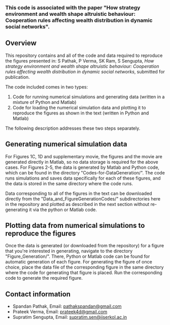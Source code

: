 ### This code is associated with the paper "How strategy environment and wealth shape altruistic behaviour: Cooperation rules affecting wealth distribution in dynamic social networks".


## Overview ##

This repository contains and all of the code and data required to reproduce the figures presented in: S Pathak, P Verma, SK Ram, S Sengupta, *How strategy environment and wealth shape altruistic behaviour: Cooperation rules affecting wealth distribution in dynamic social networks*, submitted for publication.

The code included comes in two types:

1. Code for running numerical simulations and generating data (written in a mixture of Python and Matlab)
2. Code for loading the numerical simulation data and plotting it to reproduce the figures as shown in the text (written in Python and Matlab)

The following description addresses these two steps separately.

## Generating numerical simulation data ##

For Figures 1C, 1D and supplementary movie, the figures and the movie are generated directly in Matlab, so no data storage is required for the above cases. For Figures 2-5, the data is generated by Matlab and Python code, which can be found in the directory "Codes-for-DataGeneration/". The  code runs simulations and saves data specifically for each of these figures, and the data is stored in the same directory where the code runs.

Data corresponding to all of the figures in the text can be downloaded directly from the "Data_and_FigureGenerationCodes/" subdirectories here in the repository and plotted as described in the next section without re-generating it via the python or Matlab code. 


## Plotting data from numerical simulations to reproduce the figures ##

Once the data is generated (or downloaded from the repository) for a figure that you're interested in generating, navigate to the directory "Figure_Generation/". There, Python or Matlab code can be found for automatic generation of each figure. For generating the figure of once choice, place the data file of the corresponding figure in the same directory where the code for generating that figure is placed. Run the corresponding code to generate the required figure.

## Contact information ##

* Spandan Pathak, Email: pathakspandan@gmail.com
* Prateek Verma, Email: prateek4d@gmail.com
* Supratim Sengupta, Email: supratim.sen@iiserkol.ac.in
